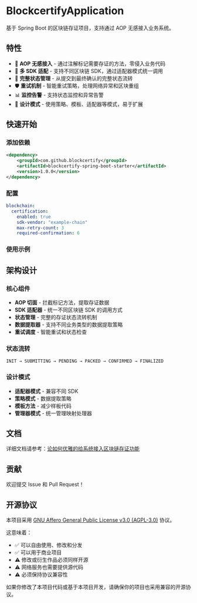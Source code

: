 # BlockcertifyApplication

基于 Spring Boot 的区块链存证项目，支持通过 AOP 无感接入业务系统。

## 特性

- 🎯 **AOP 无感接入** - 通过注解标记需要存证的方法，零侵入业务代码
- 🔧 **多 SDK 适配** - 支持不同区块链 SDK，通过适配器模式统一调用
- 🔄 **完整状态管理** - 从提交到最终确认的完整状态流转
- 🛡️ **重试机制** - 智能重试策略，处理网络异常和区块重组
- 📊 **监控告警** - 支持状态监控和异常告警
- 🎨 **设计模式** - 使用策略、模板、适配器等模式，易于扩展

## 快速开始

### 添加依赖

```xml
<dependency>
    <groupId>com.github.blockcertify</groupId>
    <artifactId>blockcertify-spring-boot-starter</artifactId>
    <version>1.0.0</version>
</dependency>
```

### 配置

```yaml
blockchain:
  certification:
    enabled: true
    sdk-vendor: "example-chain"
    max-retry-count: 3
    required-confirmation: 6
```

### 使用示例



## 架构设计

### 核心组件

- **AOP 切面** - 拦截标记方法，提取存证数据
- **SDK 适配器** - 统一不同区块链 SDK 的调用方式
- **状态管理** - 完整的存证状态流转机制
- **数据提取器** - 支持不同业务类型的数据提取策略
- **重试调度** - 智能重试和状态检查

### 状态流转

```
INIT → SUBMITTING → PENDING → PACKED → CONFIRMED → FINALIZED
```

### 设计模式

- **适配器模式** - 兼容不同 SDK
- **策略模式** - 数据提取策略
- **模板方法** - 减少样板代码
- **管理器模式** - 统一管理映射处理器

## 文档

详细文档请参考：[论如何优雅的给系统接入区块链存证功能](https://hachinekooo.github.io/docs/project/blockchain.html)

## 贡献

欢迎提交 Issue 和 Pull Request！

## 开源协议

本项目采用 [GNU Affero General Public License v3.0 (AGPL-3.0)](LICENSE) 协议。

这意味着：
- ✅ 可以自由使用、修改和分发
- ✅ 可以用于商业项目
- ⚠️ 修改或衍生作品必须同样开源
- ⚠️ 网络服务也需要提供源代码
- ⚠️ 必须保持协议兼容性

如果你修改了本项目代码或基于本项目开发，请确保你的项目也采用兼容的开源协议。